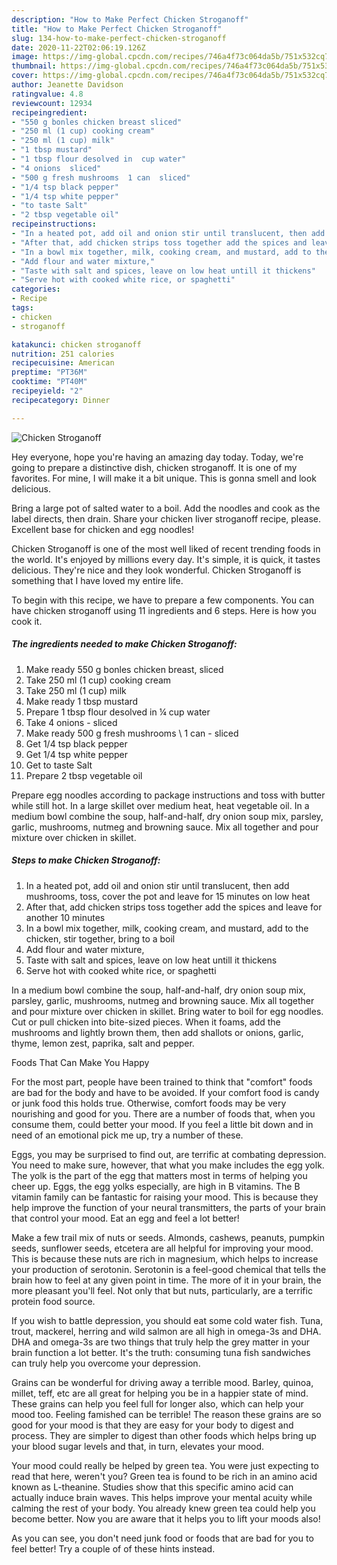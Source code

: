 ```yaml
---
description: "How to Make Perfect Chicken Stroganoff"
title: "How to Make Perfect Chicken Stroganoff"
slug: 134-how-to-make-perfect-chicken-stroganoff
date: 2020-11-22T02:06:19.126Z
image: https://img-global.cpcdn.com/recipes/746a4f73c064da5b/751x532cq70/chicken-stroganoff-recipe-main-photo.jpg
thumbnail: https://img-global.cpcdn.com/recipes/746a4f73c064da5b/751x532cq70/chicken-stroganoff-recipe-main-photo.jpg
cover: https://img-global.cpcdn.com/recipes/746a4f73c064da5b/751x532cq70/chicken-stroganoff-recipe-main-photo.jpg
author: Jeanette Davidson
ratingvalue: 4.8
reviewcount: 12934
recipeingredient:
- "550 g bonles chicken breast sliced"
- "250 ml (1 cup) cooking cream"
- "250 ml (1 cup) milk"
- "1 tbsp mustard"
- "1 tbsp flour desolved in  cup water"
- "4 onions  sliced"
- "500 g fresh mushrooms  1 can  sliced"
- "1/4 tsp black pepper"
- "1/4 tsp white pepper"
- "to taste Salt"
- "2 tbsp vegetable oil"
recipeinstructions:
- "In a heated pot, add oil and onion stir until translucent, then add mushrooms, toss, cover the pot and leave for 15 minutes on low heat"
- "After that, add chicken strips toss together add the spices and leave for another 10 minutes"
- "In a bowl mix together, milk, cooking cream, and mustard, add to the chicken, stir together, bring to a boil"
- "Add flour and water mixture,"
- "Taste with salt and spices, leave on low heat untill it thickens"
- "Serve hot with cooked white rice, or spaghetti"
categories:
- Recipe
tags:
- chicken
- stroganoff

katakunci: chicken stroganoff 
nutrition: 251 calories
recipecuisine: American
preptime: "PT36M"
cooktime: "PT40M"
recipeyield: "2"
recipecategory: Dinner

---
```



![Chicken Stroganoff](https://img-global.cpcdn.com/recipes/746a4f73c064da5b/751x532cq70/chicken-stroganoff-recipe-main-photo.jpg)

Hey everyone, hope you're having an amazing day today. Today, we're going to prepare a distinctive dish, chicken stroganoff. It is one of my favorites. For mine, I will make it a bit unique. This is gonna smell and look delicious.

Bring a large pot of salted water to a boil. Add the noodles and cook as the label directs, then drain. Share your chicken liver stroganoff recipe, please. Excellent base for chicken and egg noodles!

Chicken Stroganoff is one of the most well liked of recent trending foods in the world. It's enjoyed by millions every day. It's simple, it is quick, it tastes delicious. They're nice and they look wonderful. Chicken Stroganoff is something that I have loved my entire life.


To begin with this recipe, we have to prepare a few components. You can have chicken stroganoff using 11 ingredients and 6 steps. Here is how you cook it.

<!--inarticleads1-->

##### The ingredients needed to make Chicken Stroganoff:

1. Make ready 550 g bonles chicken breast, sliced
1. Take 250 ml (1 cup) cooking cream
1. Take 250 ml (1 cup) milk
1. Make ready 1 tbsp mustard
1. Prepare 1 tbsp flour desolved in ¼ cup water
1. Take 4 onions - sliced
1. Make ready 500 g fresh mushrooms \ 1 can - sliced
1. Get 1/4 tsp black pepper
1. Get 1/4 tsp white pepper
1. Get to taste Salt
1. Prepare 2 tbsp vegetable oil


Prepare egg noodles according to package instructions and toss with butter while still hot. In a large skillet over medium heat, heat vegetable oil. In a medium bowl combine the soup, half-and-half, dry onion soup mix, parsley, garlic, mushrooms, nutmeg and browning sauce. Mix all together and pour mixture over chicken in skillet. 

<!--inarticleads2-->

##### Steps to make Chicken Stroganoff:

1. In a heated pot, add oil and onion stir until translucent, then add mushrooms, toss, cover the pot and leave for 15 minutes on low heat
1. After that, add chicken strips toss together add the spices and leave for another 10 minutes
1. In a bowl mix together, milk, cooking cream, and mustard, add to the chicken, stir together, bring to a boil
1. Add flour and water mixture,
1. Taste with salt and spices, leave on low heat untill it thickens
1. Serve hot with cooked white rice, or spaghetti


In a medium bowl combine the soup, half-and-half, dry onion soup mix, parsley, garlic, mushrooms, nutmeg and browning sauce. Mix all together and pour mixture over chicken in skillet. Bring water to boil for egg noodles. Cut or pull chicken into bite-sized pieces. When it foams, add the mushrooms and lightly brown them, then add shallots or onions, garlic, thyme, lemon zest, paprika, salt and pepper. 

Foods That Can Make You Happy


For the most part, people have been trained to think that "comfort" foods are bad for the body and have to be avoided. If your comfort food is candy or junk food this holds true. Otherwise, comfort foods may be very nourishing and good for you. There are a number of foods that, when you consume them, could better your mood. If you feel a little bit down and in need of an emotional pick me up, try a number of these.

Eggs, you may be surprised to find out, are terrific at combating depression. You need to make sure, however, that what you make includes the egg yolk. The yolk is the part of the egg that matters most in terms of helping you cheer up. Eggs, the egg yolks especially, are high in B vitamins. The B vitamin family can be fantastic for raising your mood. This is because they help improve the function of your neural transmitters, the parts of your brain that control your mood. Eat an egg and feel a lot better!

Make a few trail mix of nuts or seeds. Almonds, cashews, peanuts, pumpkin seeds, sunflower seeds, etcetera are all helpful for improving your mood. This is because these nuts are rich in magnesium, which helps to increase your production of serotonin. Serotonin is a feel-good chemical that tells the brain how to feel at any given point in time. The more of it in your brain, the more pleasant you'll feel. Not only that but nuts, particularly, are a terrific protein food source.

If you wish to battle depression, you should eat some cold water fish. Tuna, trout, mackerel, herring and wild salmon are all high in omega-3s and DHA. DHA and omega-3s are two things that truly help the grey matter in your brain function a lot better. It's the truth: consuming tuna fish sandwiches can truly help you overcome your depression. 

Grains can be wonderful for driving away a terrible mood. Barley, quinoa, millet, teff, etc are all great for helping you be in a happier state of mind. These grains can help you feel full for longer also, which can help your mood too. Feeling famished can be terrible! The reason these grains are so good for your mood is that they are easy for your body to digest and process. They are simpler to digest than other foods which helps bring up your blood sugar levels and that, in turn, elevates your mood.

Your mood could really be helped by green tea. You were just expecting to read that here, weren't you? Green tea is found to be rich in an amino acid known as L-theanine. Studies show that this specific amino acid can actually induce brain waves. This helps improve your mental acuity while calming the rest of your body. You already knew green tea could help you become better. Now you are aware that it helps you to lift your moods also!

As you can see, you don't need junk food or foods that are bad for you to feel better! Try  a  couple of  of  these  hints  instead.

